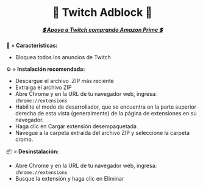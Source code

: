 <center>
    <h1 align="center">🔮 Twitch Adblock 🔮</h1>
    <h5 align="center"> <a href="https://www.amazon.com/amazonprime/">💲 Apoya a Twitch comprando Amazon Prime 💲</a> </h5>
</center>

🧩 » <b> Características: </b>
* Bloquea todos los anuncios de Twitch

⚙️ » <b> Instalación recomendada:</b>
* Descargue el archivo .ZIP más reciente
* Extraiga el archivo ZIP
* Abre Chrome y en la URL de tu navegador web, ingresa: ```chrome://extensions```
* Habilite el modo de desarrollador, que se encuentra en la parte superior derecha de esta vista (generalmente) de la página de extensiones en su navegador.
* Haga clic en Cargar extensión desempaquetada
* Navegue a la carpeta extraída del archivo ZIP y seleccione la carpeta cromo.

📦 » <b> Desinstalación: </b>
* Abre Chrome y en la URL de tu navegador web, ingresa: ```chrome://extensions```
* Busque la extensión y haga clic en Eliminar
